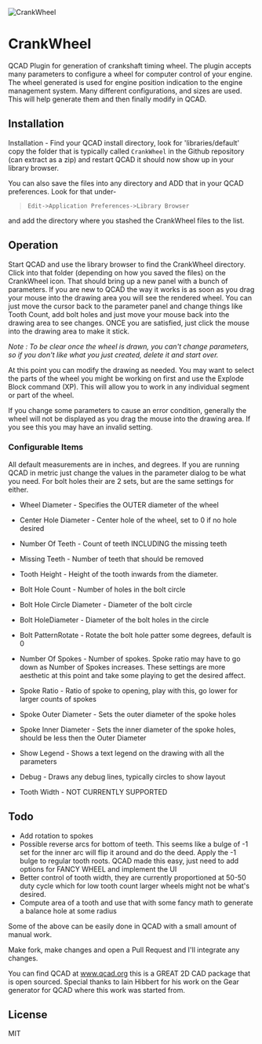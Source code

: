 ![CrankWheel](https://user-images.githubusercontent.com/5179047/71371057-bad99380-2564-11ea-96f3-5c26d3d6fc4e.gif)

# CrankWheel
QCAD Plugin for generation of crankshaft timing wheel. The plugin accepts many parameters to configure a wheel for computer control of your engine. The wheel generated is used for engine position indication to the engine management system. Many different configurations,
and sizes are used. This will help generate them and then finally modify in QCAD.

## Installation
Installation - Find your QCAD install directory, look for 'libraries/default' copy
the folder that is typically called `CrankWheel` in the Github repository (can extract as a zip)
and restart QCAD it should now show up in your library browser.

You can also save the files into any directory and ADD that in your QCAD preferences. Look for that under-

> `Edit->Application Preferences->Library Browser`

and add the directory where you stashed the CrankWheel files to the list.

## Operation
Start QCAD and use the library browser to find the CrankWheel directory. Click into that folder (depending on how you saved the files) on the CrankWheel icon. That should bring up a new panel
with a bunch of parameters. If you are new to QCAD the way it works is as soon as you drag your mouse into the drawing area you will see the rendered wheel. You can just move the cursor back to the parameter panel and change things like Tooth Count, add bolt holes and just move your mouse back into the drawing area to see changes. ONCE you are satisfied, just click the mouse into the drawing area to make it stick.

*Note : To be clear once the wheel is drawn, you can't change parameters, so if you don't like what you just created, delete it and start over.*

At this point you can modify the drawing as needed. You may want to select the parts of the wheel you might be working on first and use the Explode Block command (XP). This will allow you to work in any individual segment or part of the wheel.

If you change some parameters to cause an error condition, generally the wheel will not be displayed as you drag the mouse into the drawing area. If you see this you may have an invalid setting.

### Configurable Items
All default measurements are in inches, and degrees. If you are running
QCAD in metric just change the values in the parameter dialog to be what you need. For
bolt holes their are 2 sets, but are the same settings for either.

- Wheel Diameter - Specifies the OUTER diameter of the wheel
- Center Hole Diameter - Center hole of the wheel, set to 0 if no hole desired
- Number Of Teeth - Count of teeth INCLUDING the missing teeth
- Missing Teeth - Number of teeth that should be removed
- Tooth Height - Height of the tooth inwards from the diameter.
- Bolt Hole Count - Number of holes in the bolt circle
- Bolt Hole Circle Diameter - Diameter of the bolt circle
- Bolt HoleDiameter - Diameter of the bolt holes in the circle
- Bolt PatternRotate - Rotate the bolt hole patter some degrees, default is 0
- Number Of Spokes - Number of spokes. Spoke ratio may have to go down as Number of Spokes increases. These settings are more aesthetic at this point and take some playing to get the desired affect.
- Spoke Ratio - Ratio of spoke to opening, play with this, go lower for larger counts of spokes
- Spoke Outer Diameter - Sets the outer diameter of the spoke holes
- Spoke Inner Diameter - Sets the inner diameter of the spoke holes, should be less then the Outer Diameter
- Show Legend - Shows a text legend on the drawing with all the parameters
- Debug - Draws any debug lines, typically circles to show layout

- Tooth Width - NOT CURRENTLY SUPPORTED

## Todo
- Add rotation to spokes
- Possible reverse arcs for bottom of teeth. This seems like a bulge of -1 set for
the inner arc will flip it around and do the deed. Apply the -1 bulge to regular tooth
roots. QCAD made this easy, just need to add options for FANCY WHEEL and implement the UI
- Better control of tooth width, they are currently proportioned at
50-50 duty cycle which for low tooth count larger wheels might not be what's desired.
- Compute area of a tooth and use that with some fancy math to generate a balance hole at some radius

Some of the above can be easily done in QCAD with a small amount of manual work.

Make fork, make changes and open a Pull Request and I'll integrate any changes.

You can find QCAD at www.qcad.org this is a GREAT 2D CAD package that is open sourced.
Special thanks to Iain Hibbert for his work on the Gear generator for QCAD where this
work was started from.

## License
MIT